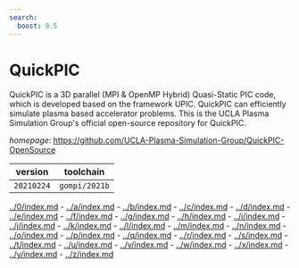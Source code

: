 ```yaml
---
search:
  boost: 0.5
---
```

# QuickPIC

QuickPIC is a 3D parallel (MPI & OpenMP Hybrid) Quasi-Static PIC code,  which is developed based on the framework UPIC. QuickPIC can efficiently simulate plasma  based accelerator problems. This is the UCLA Plasma Simulation Group's official open-source  repository for QuickPIC.

*homepage*: <https://github.com/UCLA-Plasma-Simulation-Group/QuickPIC-OpenSource>

version | toolchain
--------|----------
``20210224`` | ``gompi/2021b``

[../0/index.md](0) - [../a/index.md](a) - [../b/index.md](b) - [../c/index.md](c) - [../d/index.md](d) - [../e/index.md](e) - [../f/index.md](f) - [../g/index.md](g) - [../h/index.md](h) - [../i/index.md](i) - [../j/index.md](j) - [../k/index.md](k) - [../l/index.md](l) - [../m/index.md](m) - [../n/index.md](n) - [../o/index.md](o) - [../p/index.md](p) - [../q/index.md](q) - [../r/index.md](r) - [../s/index.md](s) - [../t/index.md](t) - [../u/index.md](u) - [../v/index.md](v) - [../w/index.md](w) - [../x/index.md](x) - [../y/index.md](y) - [../z/index.md](z)

